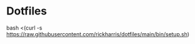# Dotfiles

bash <(curl -s https://raw.githubusercontent.com/rickharris/dotfiles/main/bin/setup.sh)
